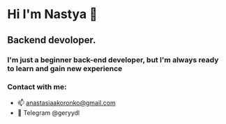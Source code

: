 # Hi I'm Nastya 👋
## Вackend devoloper. 
### I'm just a beginner back-end developer, but I'm always ready to learn and gain new experience
### Contact with me:
- 📫 anastasiaakoronko@gmail.com
- 💬 Telegram @geryydl
